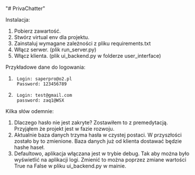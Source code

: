 "# PrivaChatter"

Instalacja: 

1. Pobierz zawartość. 
2. Stwórz virtual env dla projektu. 
3. Zainstaluj wymagane zależności z pliku requirements.txt
4. Włącz serwer. (plik run_server.py)
5. Włącz klienta. (plik ui_backend.py w folderze user_interface)



Przykładowe dane do logowania:
1.      Login: saperpro@o2.pl
        Password: 123456789
2.      Login: test@gmail.com
        password: zaq1@WSX


Kilka słów odemnie:

1. Dlaczego hasło nie jest zakryte?
        Zostawiłem to z premedytacją. Przyjąłem że projekt jest w fazie rozwoju.
2. Aktualnie baza danych trzyma hasła w czystej postaci. W przyszłości zostało by to zmienione. Baza danych
już od klienta dostawać będzie hashe haseł.
3. Defaultowo, aplikacja włączana jest w trybie debug. Tak aby można było wyświetlić na aplikacji 
logi. Zmienić to można poprzez zmiane wartości True na False w pliku ui_backend.py w mainie. 

